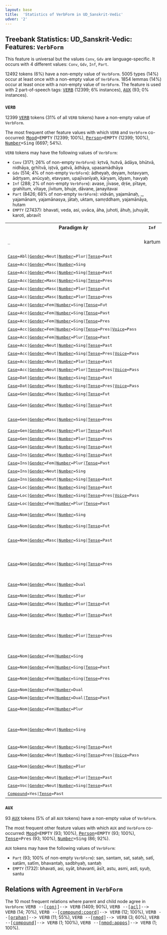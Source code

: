 ```yaml
---
layout: base
title:  'Statistics of VerbForm in UD_Sanskrit-Vedic'
udver: '2'
---
```


## Treebank Statistics: UD_Sanskrit-Vedic: Features: `VerbForm`

This feature is universal but the values `Conv`, `Gdv` are language-specific.
It occurs with 4 different values: `Conv`, `Gdv`, `Inf`, `Part`.

12492 tokens (6%) have a non-empty value of `VerbForm`.
5005 types (14%) occur at least once with a non-empty value of `VerbForm`.
1854 lemmas (14%) occur at least once with a non-empty value of `VerbForm`.
The feature is used with 2 part-of-speech tags: <tt><a href="sa_vedic-pos-VERB.html">VERB</a></tt> (12399; 6% instances), <tt><a href="sa_vedic-pos-AUX.html">AUX</a></tt> (93; 0% instances).

### `VERB`

12399 <tt><a href="sa_vedic-pos-VERB.html">VERB</a></tt> tokens (31% of all `VERB` tokens) have a non-empty value of `VerbForm`.

The most frequent other feature values with which `VERB` and `VerbForm` co-occurred: <tt><a href="sa_vedic-feat-Mood.html">Mood</a></tt><tt>=EMPTY</tt> (12399; 100%), <tt><a href="sa_vedic-feat-Person.html">Person</a></tt><tt>=EMPTY</tt> (12399; 100%), <tt><a href="sa_vedic-feat-Number.html">Number</a></tt><tt>=Sing</tt> (6697; 54%).

`VERB` tokens may have the following values of `VerbForm`:

* `Conv` (3171; 26% of non-empty `VerbForm`): kṛtvā, hutvā, ādāya, bhūtvā, nidhāya, gṛhītvā, iṣṭvā, gatvā, ādhāya, upasamādhāya
* `Gdv` (514; 4% of non-empty `VerbForm`): ādheyaḥ, deyam, hotavyam, ādṛtyam, anūcyaḥ, etavyam, upajīvanīyaḥ, kāryam, īḍyam, havyaḥ
* `Inf` (288; 2% of non-empty `VerbForm`): avase, jīvase, dṛśe, pītaye, grahītum, vītaye, jīvitum, bhuje, dāvane, janayitavai
* `Part` (8426; 68% of non-empty `VerbForm`): vidvān, yajamānaḥ, _, yajamānam, yajamānasya, jātaḥ, uktam, samṛddham, yajamānāya, hutam
* `EMPTY` (27437): bhavati, veda, asi, uvāca, āha, juhoti, āhuḥ, juhuyāt, karoti, abravīt

<table>
  <tr><th>Paradigm <i>kṛ</i></th><th><tt>Inf</tt></th><th><tt>Part</tt></th><th><tt>Conv</tt></th><th><tt>Gdv</tt></th></tr>
  <tr><td><tt>_</tt></td><td>kartum</td><td></td><td>kṛtvā, kṛtvāya, kṛtvī</td><td></td></tr>
  <tr><td><tt><tt><a href="sa_vedic-feat-Case.html">Case</a></tt><tt>=Abl</tt>|<tt><a href="sa_vedic-feat-Gender.html">Gender</a></tt><tt>=Neut</tt>|<tt><a href="sa_vedic-feat-Number.html">Number</a></tt><tt>=Plur</tt>|<tt><a href="sa_vedic-feat-Tense.html">Tense</a></tt><tt>=Past</tt></tt></td><td></td><td>kṛtebhyaḥ</td><td></td><td></td></tr>
  <tr><td><tt><tt><a href="sa_vedic-feat-Case.html">Case</a></tt><tt>=Acc</tt>|<tt><a href="sa_vedic-feat-Gender.html">Gender</a></tt><tt>=Masc</tt>|<tt><a href="sa_vedic-feat-Number.html">Number</a></tt><tt>=Sing</tt></tt></td><td></td><td></td><td></td><td>kāryam</td></tr>
  <tr><td><tt><tt><a href="sa_vedic-feat-Case.html">Case</a></tt><tt>=Acc</tt>|<tt><a href="sa_vedic-feat-Gender.html">Gender</a></tt><tt>=Masc</tt>|<tt><a href="sa_vedic-feat-Number.html">Number</a></tt><tt>=Sing</tt>|<tt><a href="sa_vedic-feat-Tense.html">Tense</a></tt><tt>=Past</tt></tt></td><td></td><td>kṛtam</td><td></td><td></td></tr>
  <tr><td><tt><tt><a href="sa_vedic-feat-Case.html">Case</a></tt><tt>=Acc</tt>|<tt><a href="sa_vedic-feat-Gender.html">Gender</a></tt><tt>=Masc</tt>|<tt><a href="sa_vedic-feat-Number.html">Number</a></tt><tt>=Sing</tt>|<tt><a href="sa_vedic-feat-Tense.html">Tense</a></tt><tt>=Pres</tt></tt></td><td></td><td>kṛṇvantam</td><td></td><td></td></tr>
  <tr><td><tt><tt><a href="sa_vedic-feat-Case.html">Case</a></tt><tt>=Acc</tt>|<tt><a href="sa_vedic-feat-Gender.html">Gender</a></tt><tt>=Masc</tt>|<tt><a href="sa_vedic-feat-Number.html">Number</a></tt><tt>=Plur</tt>|<tt><a href="sa_vedic-feat-Tense.html">Tense</a></tt><tt>=Fut</tt></tt></td><td></td><td>kariṣyataḥ</td><td></td><td></td></tr>
  <tr><td><tt><tt><a href="sa_vedic-feat-Case.html">Case</a></tt><tt>=Acc</tt>|<tt><a href="sa_vedic-feat-Gender.html">Gender</a></tt><tt>=Masc</tt>|<tt><a href="sa_vedic-feat-Number.html">Number</a></tt><tt>=Plur</tt>|<tt><a href="sa_vedic-feat-Tense.html">Tense</a></tt><tt>=Pres</tt></tt></td><td></td><td>kurvataḥ</td><td></td><td></td></tr>
  <tr><td><tt><tt><a href="sa_vedic-feat-Case.html">Case</a></tt><tt>=Acc</tt>|<tt><a href="sa_vedic-feat-Gender.html">Gender</a></tt><tt>=Fem</tt>|<tt><a href="sa_vedic-feat-Number.html">Number</a></tt><tt>=Sing</tt>|<tt><a href="sa_vedic-feat-Tense.html">Tense</a></tt><tt>=Fut</tt></tt></td><td></td><td>kariṣyantīm</td><td></td><td></td></tr>
  <tr><td><tt><tt><a href="sa_vedic-feat-Case.html">Case</a></tt><tt>=Acc</tt>|<tt><a href="sa_vedic-feat-Gender.html">Gender</a></tt><tt>=Fem</tt>|<tt><a href="sa_vedic-feat-Number.html">Number</a></tt><tt>=Sing</tt>|<tt><a href="sa_vedic-feat-Tense.html">Tense</a></tt><tt>=Past</tt></tt></td><td></td><td>kṛtām</td><td></td><td></td></tr>
  <tr><td><tt><tt><a href="sa_vedic-feat-Case.html">Case</a></tt><tt>=Acc</tt>|<tt><a href="sa_vedic-feat-Gender.html">Gender</a></tt><tt>=Fem</tt>|<tt><a href="sa_vedic-feat-Number.html">Number</a></tt><tt>=Sing</tt>|<tt><a href="sa_vedic-feat-Tense.html">Tense</a></tt><tt>=Pres</tt></tt></td><td></td><td>kṛṇvānām</td><td></td><td></td></tr>
  <tr><td><tt><tt><a href="sa_vedic-feat-Case.html">Case</a></tt><tt>=Acc</tt>|<tt><a href="sa_vedic-feat-Gender.html">Gender</a></tt><tt>=Fem</tt>|<tt><a href="sa_vedic-feat-Number.html">Number</a></tt><tt>=Sing</tt>|<tt><a href="sa_vedic-feat-Tense.html">Tense</a></tt><tt>=Pres</tt>|<tt><a href="sa_vedic-feat-Voice.html">Voice</a></tt><tt>=Pass</tt></tt></td><td></td><td>kriyamāṇām</td><td></td><td></td></tr>
  <tr><td><tt><tt><a href="sa_vedic-feat-Case.html">Case</a></tt><tt>=Acc</tt>|<tt><a href="sa_vedic-feat-Gender.html">Gender</a></tt><tt>=Fem</tt>|<tt><a href="sa_vedic-feat-Number.html">Number</a></tt><tt>=Plur</tt>|<tt><a href="sa_vedic-feat-Tense.html">Tense</a></tt><tt>=Past</tt></tt></td><td></td><td>kṛtāḥ</td><td></td><td></td></tr>
  <tr><td><tt><tt><a href="sa_vedic-feat-Case.html">Case</a></tt><tt>=Acc</tt>|<tt><a href="sa_vedic-feat-Gender.html">Gender</a></tt><tt>=Neut</tt>|<tt><a href="sa_vedic-feat-Number.html">Number</a></tt><tt>=Sing</tt>|<tt><a href="sa_vedic-feat-Tense.html">Tense</a></tt><tt>=Past</tt></tt></td><td></td><td>kṛtam</td><td></td><td></td></tr>
  <tr><td><tt><tt><a href="sa_vedic-feat-Case.html">Case</a></tt><tt>=Acc</tt>|<tt><a href="sa_vedic-feat-Gender.html">Gender</a></tt><tt>=Neut</tt>|<tt><a href="sa_vedic-feat-Number.html">Number</a></tt><tt>=Sing</tt>|<tt><a href="sa_vedic-feat-Tense.html">Tense</a></tt><tt>=Pres</tt>|<tt><a href="sa_vedic-feat-Voice.html">Voice</a></tt><tt>=Pass</tt></tt></td><td></td><td>kriyamāṇam</td><td></td><td></td></tr>
  <tr><td><tt><tt><a href="sa_vedic-feat-Case.html">Case</a></tt><tt>=Acc</tt>|<tt><a href="sa_vedic-feat-Gender.html">Gender</a></tt><tt>=Neut</tt>|<tt><a href="sa_vedic-feat-Number.html">Number</a></tt><tt>=Plur</tt>|<tt><a href="sa_vedic-feat-Tense.html">Tense</a></tt><tt>=Past</tt></tt></td><td></td><td>kṛtā, kṛtāni</td><td></td><td></td></tr>
  <tr><td><tt><tt><a href="sa_vedic-feat-Case.html">Case</a></tt><tt>=Acc</tt>|<tt><a href="sa_vedic-feat-Gender.html">Gender</a></tt><tt>=Neut</tt>|<tt><a href="sa_vedic-feat-Number.html">Number</a></tt><tt>=Plur</tt>|<tt><a href="sa_vedic-feat-Tense.html">Tense</a></tt><tt>=Pres</tt>|<tt><a href="sa_vedic-feat-Voice.html">Voice</a></tt><tt>=Pass</tt></tt></td><td></td><td>kriyamāṇā</td><td></td><td></td></tr>
  <tr><td><tt><tt><a href="sa_vedic-feat-Case.html">Case</a></tt><tt>=Dat</tt>|<tt><a href="sa_vedic-feat-Gender.html">Gender</a></tt><tt>=Masc</tt>|<tt><a href="sa_vedic-feat-Number.html">Number</a></tt><tt>=Sing</tt>|<tt><a href="sa_vedic-feat-Tense.html">Tense</a></tt><tt>=Past</tt></tt></td><td></td><td>cakruṣe</td><td></td><td></td></tr>
  <tr><td><tt><tt><a href="sa_vedic-feat-Case.html">Case</a></tt><tt>=Dat</tt>|<tt><a href="sa_vedic-feat-Gender.html">Gender</a></tt><tt>=Masc</tt>|<tt><a href="sa_vedic-feat-Number.html">Number</a></tt><tt>=Sing</tt>|<tt><a href="sa_vedic-feat-Tense.html">Tense</a></tt><tt>=Pres</tt>|<tt><a href="sa_vedic-feat-Voice.html">Voice</a></tt><tt>=Pass</tt></tt></td><td></td><td>kriyamāṇāya</td><td></td><td></td></tr>
  <tr><td><tt><tt><a href="sa_vedic-feat-Case.html">Case</a></tt><tt>=Gen</tt>|<tt><a href="sa_vedic-feat-Gender.html">Gender</a></tt><tt>=Masc</tt>|<tt><a href="sa_vedic-feat-Number.html">Number</a></tt><tt>=Sing</tt>|<tt><a href="sa_vedic-feat-Tense.html">Tense</a></tt><tt>=Fut</tt></tt></td><td></td><td>kariṣyataḥ</td><td></td><td></td></tr>
  <tr><td><tt><tt><a href="sa_vedic-feat-Case.html">Case</a></tt><tt>=Gen</tt>|<tt><a href="sa_vedic-feat-Gender.html">Gender</a></tt><tt>=Masc</tt>|<tt><a href="sa_vedic-feat-Number.html">Number</a></tt><tt>=Sing</tt>|<tt><a href="sa_vedic-feat-Tense.html">Tense</a></tt><tt>=Past</tt></tt></td><td></td><td>kṛtasya, cakrivasaḥ</td><td></td><td></td></tr>
  <tr><td><tt><tt><a href="sa_vedic-feat-Case.html">Case</a></tt><tt>=Gen</tt>|<tt><a href="sa_vedic-feat-Gender.html">Gender</a></tt><tt>=Masc</tt>|<tt><a href="sa_vedic-feat-Number.html">Number</a></tt><tt>=Sing</tt>|<tt><a href="sa_vedic-feat-Tense.html">Tense</a></tt><tt>=Pres</tt></tt></td><td></td><td>kurvataḥ, kṛṇvataḥ</td><td></td><td></td></tr>
  <tr><td><tt><tt><a href="sa_vedic-feat-Case.html">Case</a></tt><tt>=Gen</tt>|<tt><a href="sa_vedic-feat-Gender.html">Gender</a></tt><tt>=Masc</tt>|<tt><a href="sa_vedic-feat-Number.html">Number</a></tt><tt>=Plur</tt>|<tt><a href="sa_vedic-feat-Tense.html">Tense</a></tt><tt>=Past</tt></tt></td><td></td><td>kṛtānām</td><td></td><td></td></tr>
  <tr><td><tt><tt><a href="sa_vedic-feat-Case.html">Case</a></tt><tt>=Gen</tt>|<tt><a href="sa_vedic-feat-Gender.html">Gender</a></tt><tt>=Masc</tt>|<tt><a href="sa_vedic-feat-Number.html">Number</a></tt><tt>=Plur</tt>|<tt><a href="sa_vedic-feat-Tense.html">Tense</a></tt><tt>=Pres</tt></tt></td><td></td><td>kurvatām</td><td></td><td></td></tr>
  <tr><td><tt><tt><a href="sa_vedic-feat-Case.html">Case</a></tt><tt>=Gen</tt>|<tt><a href="sa_vedic-feat-Gender.html">Gender</a></tt><tt>=Neut</tt>|<tt><a href="sa_vedic-feat-Number.html">Number</a></tt><tt>=Sing</tt>|<tt><a href="sa_vedic-feat-Tense.html">Tense</a></tt><tt>=Past</tt></tt></td><td></td><td>kṛtasya</td><td></td><td></td></tr>
  <tr><td><tt><tt><a href="sa_vedic-feat-Case.html">Case</a></tt><tt>=Ins</tt>|<tt><a href="sa_vedic-feat-Gender.html">Gender</a></tt><tt>=Masc</tt>|<tt><a href="sa_vedic-feat-Number.html">Number</a></tt><tt>=Sing</tt>|<tt><a href="sa_vedic-feat-Tense.html">Tense</a></tt><tt>=Past</tt></tt></td><td></td><td>kṛtena</td><td></td><td></td></tr>
  <tr><td><tt><tt><a href="sa_vedic-feat-Case.html">Case</a></tt><tt>=Ins</tt>|<tt><a href="sa_vedic-feat-Gender.html">Gender</a></tt><tt>=Fem</tt>|<tt><a href="sa_vedic-feat-Number.html">Number</a></tt><tt>=Plur</tt>|<tt><a href="sa_vedic-feat-Tense.html">Tense</a></tt><tt>=Past</tt></tt></td><td></td><td>kṛtābhiḥ</td><td></td><td></td></tr>
  <tr><td><tt><tt><a href="sa_vedic-feat-Case.html">Case</a></tt><tt>=Ins</tt>|<tt><a href="sa_vedic-feat-Gender.html">Gender</a></tt><tt>=Neut</tt>|<tt><a href="sa_vedic-feat-Number.html">Number</a></tt><tt>=Sing</tt></tt></td><td></td><td></td><td></td><td>kartvena</td></tr>
  <tr><td><tt><tt><a href="sa_vedic-feat-Case.html">Case</a></tt><tt>=Ins</tt>|<tt><a href="sa_vedic-feat-Gender.html">Gender</a></tt><tt>=Neut</tt>|<tt><a href="sa_vedic-feat-Number.html">Number</a></tt><tt>=Sing</tt>|<tt><a href="sa_vedic-feat-Tense.html">Tense</a></tt><tt>=Past</tt></tt></td><td></td><td>kṛtena</td><td></td><td></td></tr>
  <tr><td><tt><tt><a href="sa_vedic-feat-Case.html">Case</a></tt><tt>=Loc</tt>|<tt><a href="sa_vedic-feat-Gender.html">Gender</a></tt><tt>=Masc</tt>|<tt><a href="sa_vedic-feat-Number.html">Number</a></tt><tt>=Sing</tt>|<tt><a href="sa_vedic-feat-Tense.html">Tense</a></tt><tt>=Past</tt></tt></td><td></td><td>kṛte</td><td></td><td></td></tr>
  <tr><td><tt><tt><a href="sa_vedic-feat-Case.html">Case</a></tt><tt>=Loc</tt>|<tt><a href="sa_vedic-feat-Gender.html">Gender</a></tt><tt>=Masc</tt>|<tt><a href="sa_vedic-feat-Number.html">Number</a></tt><tt>=Sing</tt>|<tt><a href="sa_vedic-feat-Tense.html">Tense</a></tt><tt>=Pres</tt>|<tt><a href="sa_vedic-feat-Voice.html">Voice</a></tt><tt>=Pass</tt></tt></td><td></td><td>kriyamāṇe</td><td></td><td></td></tr>
  <tr><td><tt><tt><a href="sa_vedic-feat-Case.html">Case</a></tt><tt>=Loc</tt>|<tt><a href="sa_vedic-feat-Gender.html">Gender</a></tt><tt>=Fem</tt>|<tt><a href="sa_vedic-feat-Number.html">Number</a></tt><tt>=Plur</tt>|<tt><a href="sa_vedic-feat-Tense.html">Tense</a></tt><tt>=Past</tt></tt></td><td></td><td>kṛtāsu</td><td></td><td></td></tr>
  <tr><td><tt><tt><a href="sa_vedic-feat-Case.html">Case</a></tt><tt>=Nom</tt>|<tt><a href="sa_vedic-feat-Gender.html">Gender</a></tt><tt>=Masc</tt>|<tt><a href="sa_vedic-feat-Number.html">Number</a></tt><tt>=Sing</tt></tt></td><td></td><td></td><td></td><td>kāryaḥ, kartavyaḥ</td></tr>
  <tr><td><tt><tt><a href="sa_vedic-feat-Case.html">Case</a></tt><tt>=Nom</tt>|<tt><a href="sa_vedic-feat-Gender.html">Gender</a></tt><tt>=Masc</tt>|<tt><a href="sa_vedic-feat-Number.html">Number</a></tt><tt>=Sing</tt>|<tt><a href="sa_vedic-feat-Tense.html">Tense</a></tt><tt>=Fut</tt></tt></td><td></td><td>kariṣyan</td><td></td><td></td></tr>
  <tr><td><tt><tt><a href="sa_vedic-feat-Case.html">Case</a></tt><tt>=Nom</tt>|<tt><a href="sa_vedic-feat-Gender.html">Gender</a></tt><tt>=Masc</tt>|<tt><a href="sa_vedic-feat-Number.html">Number</a></tt><tt>=Sing</tt>|<tt><a href="sa_vedic-feat-Tense.html">Tense</a></tt><tt>=Past</tt></tt></td><td></td><td>kṛtaḥ, cakrāṇaḥ, krān</td><td></td><td></td></tr>
  <tr><td><tt><tt><a href="sa_vedic-feat-Case.html">Case</a></tt><tt>=Nom</tt>|<tt><a href="sa_vedic-feat-Gender.html">Gender</a></tt><tt>=Masc</tt>|<tt><a href="sa_vedic-feat-Number.html">Number</a></tt><tt>=Sing</tt>|<tt><a href="sa_vedic-feat-Tense.html">Tense</a></tt><tt>=Pres</tt></tt></td><td></td><td>kṛṇvan, kurvan, kṛṇvānaḥ, kurvāṇaḥ</td><td></td><td></td></tr>
  <tr><td><tt><tt><a href="sa_vedic-feat-Case.html">Case</a></tt><tt>=Nom</tt>|<tt><a href="sa_vedic-feat-Gender.html">Gender</a></tt><tt>=Masc</tt>|<tt><a href="sa_vedic-feat-Number.html">Number</a></tt><tt>=Dual</tt></tt></td><td></td><td></td><td></td><td>kartavyau, kāryau</td></tr>
  <tr><td><tt><tt><a href="sa_vedic-feat-Case.html">Case</a></tt><tt>=Nom</tt>|<tt><a href="sa_vedic-feat-Gender.html">Gender</a></tt><tt>=Masc</tt>|<tt><a href="sa_vedic-feat-Number.html">Number</a></tt><tt>=Plur</tt></tt></td><td></td><td></td><td></td><td>kāryāḥ</td></tr>
  <tr><td><tt><tt><a href="sa_vedic-feat-Case.html">Case</a></tt><tt>=Nom</tt>|<tt><a href="sa_vedic-feat-Gender.html">Gender</a></tt><tt>=Masc</tt>|<tt><a href="sa_vedic-feat-Number.html">Number</a></tt><tt>=Plur</tt>|<tt><a href="sa_vedic-feat-Tense.html">Tense</a></tt><tt>=Fut</tt></tt></td><td></td><td>kariṣyantaḥ</td><td></td><td></td></tr>
  <tr><td><tt><tt><a href="sa_vedic-feat-Case.html">Case</a></tt><tt>=Nom</tt>|<tt><a href="sa_vedic-feat-Gender.html">Gender</a></tt><tt>=Masc</tt>|<tt><a href="sa_vedic-feat-Number.html">Number</a></tt><tt>=Plur</tt>|<tt><a href="sa_vedic-feat-Tense.html">Tense</a></tt><tt>=Past</tt></tt></td><td></td><td>kṛtāḥ, krantaḥ</td><td></td><td></td></tr>
  <tr><td><tt><tt><a href="sa_vedic-feat-Case.html">Case</a></tt><tt>=Nom</tt>|<tt><a href="sa_vedic-feat-Gender.html">Gender</a></tt><tt>=Masc</tt>|<tt><a href="sa_vedic-feat-Number.html">Number</a></tt><tt>=Plur</tt>|<tt><a href="sa_vedic-feat-Tense.html">Tense</a></tt><tt>=Pres</tt></tt></td><td></td><td>kṛṇvānāḥ, kurvantaḥ, kurvāṇāḥ, kṛṇvantaḥ</td><td></td><td></td></tr>
  <tr><td><tt><tt><a href="sa_vedic-feat-Case.html">Case</a></tt><tt>=Nom</tt>|<tt><a href="sa_vedic-feat-Gender.html">Gender</a></tt><tt>=Fem</tt>|<tt><a href="sa_vedic-feat-Number.html">Number</a></tt><tt>=Sing</tt></tt></td><td></td><td></td><td></td><td>kāryā, kartavyā</td></tr>
  <tr><td><tt><tt><a href="sa_vedic-feat-Case.html">Case</a></tt><tt>=Nom</tt>|<tt><a href="sa_vedic-feat-Gender.html">Gender</a></tt><tt>=Fem</tt>|<tt><a href="sa_vedic-feat-Number.html">Number</a></tt><tt>=Sing</tt>|<tt><a href="sa_vedic-feat-Tense.html">Tense</a></tt><tt>=Past</tt></tt></td><td></td><td>kṛtā</td><td></td><td></td></tr>
  <tr><td><tt><tt><a href="sa_vedic-feat-Case.html">Case</a></tt><tt>=Nom</tt>|<tt><a href="sa_vedic-feat-Gender.html">Gender</a></tt><tt>=Fem</tt>|<tt><a href="sa_vedic-feat-Number.html">Number</a></tt><tt>=Sing</tt>|<tt><a href="sa_vedic-feat-Tense.html">Tense</a></tt><tt>=Pres</tt></tt></td><td></td><td>kṛṇvatī, kṛṇvānā</td><td></td><td></td></tr>
  <tr><td><tt><tt><a href="sa_vedic-feat-Case.html">Case</a></tt><tt>=Nom</tt>|<tt><a href="sa_vedic-feat-Gender.html">Gender</a></tt><tt>=Fem</tt>|<tt><a href="sa_vedic-feat-Number.html">Number</a></tt><tt>=Dual</tt></tt></td><td></td><td></td><td></td><td>kartavye</td></tr>
  <tr><td><tt><tt><a href="sa_vedic-feat-Case.html">Case</a></tt><tt>=Nom</tt>|<tt><a href="sa_vedic-feat-Gender.html">Gender</a></tt><tt>=Fem</tt>|<tt><a href="sa_vedic-feat-Number.html">Number</a></tt><tt>=Dual</tt>|<tt><a href="sa_vedic-feat-Tense.html">Tense</a></tt><tt>=Past</tt></tt></td><td></td><td>kṛte</td><td></td><td></td></tr>
  <tr><td><tt><tt><a href="sa_vedic-feat-Case.html">Case</a></tt><tt>=Nom</tt>|<tt><a href="sa_vedic-feat-Gender.html">Gender</a></tt><tt>=Fem</tt>|<tt><a href="sa_vedic-feat-Number.html">Number</a></tt><tt>=Plur</tt></tt></td><td></td><td></td><td></td><td>kartavyāḥ, kāryāḥ</td></tr>
  <tr><td><tt><tt><a href="sa_vedic-feat-Case.html">Case</a></tt><tt>=Nom</tt>|<tt><a href="sa_vedic-feat-Gender.html">Gender</a></tt><tt>=Neut</tt>|<tt><a href="sa_vedic-feat-Number.html">Number</a></tt><tt>=Sing</tt></tt></td><td></td><td></td><td></td><td>kāryam, kartavyam, kṛtyam, kartvam</td></tr>
  <tr><td><tt><tt><a href="sa_vedic-feat-Case.html">Case</a></tt><tt>=Nom</tt>|<tt><a href="sa_vedic-feat-Gender.html">Gender</a></tt><tt>=Neut</tt>|<tt><a href="sa_vedic-feat-Number.html">Number</a></tt><tt>=Sing</tt>|<tt><a href="sa_vedic-feat-Tense.html">Tense</a></tt><tt>=Past</tt></tt></td><td></td><td>kṛtam</td><td></td><td></td></tr>
  <tr><td><tt><tt><a href="sa_vedic-feat-Case.html">Case</a></tt><tt>=Nom</tt>|<tt><a href="sa_vedic-feat-Gender.html">Gender</a></tt><tt>=Neut</tt>|<tt><a href="sa_vedic-feat-Number.html">Number</a></tt><tt>=Sing</tt>|<tt><a href="sa_vedic-feat-Tense.html">Tense</a></tt><tt>=Pres</tt>|<tt><a href="sa_vedic-feat-Voice.html">Voice</a></tt><tt>=Pass</tt></tt></td><td></td><td>kriyamāṇam</td><td></td><td></td></tr>
  <tr><td><tt><tt><a href="sa_vedic-feat-Case.html">Case</a></tt><tt>=Nom</tt>|<tt><a href="sa_vedic-feat-Gender.html">Gender</a></tt><tt>=Neut</tt>|<tt><a href="sa_vedic-feat-Number.html">Number</a></tt><tt>=Plur</tt></tt></td><td></td><td></td><td></td><td>kartvāni, kāryāṇi</td></tr>
  <tr><td><tt><tt><a href="sa_vedic-feat-Case.html">Case</a></tt><tt>=Nom</tt>|<tt><a href="sa_vedic-feat-Gender.html">Gender</a></tt><tt>=Neut</tt>|<tt><a href="sa_vedic-feat-Number.html">Number</a></tt><tt>=Plur</tt>|<tt><a href="sa_vedic-feat-Tense.html">Tense</a></tt><tt>=Past</tt></tt></td><td></td><td>kṛtāni</td><td></td><td></td></tr>
  <tr><td><tt><tt><a href="sa_vedic-feat-Case.html">Case</a></tt><tt>=Voc</tt>|<tt><a href="sa_vedic-feat-Gender.html">Gender</a></tt><tt>=Neut</tt>|<tt><a href="sa_vedic-feat-Number.html">Number</a></tt><tt>=Sing</tt>|<tt><a href="sa_vedic-feat-Tense.html">Tense</a></tt><tt>=Past</tt></tt></td><td></td><td>kṛtam</td><td></td><td></td></tr>
  <tr><td><tt><tt><a href="sa_vedic-feat-Compound.html">Compound</a></tt><tt>=Yes</tt>|<tt><a href="sa_vedic-feat-Tense.html">Tense</a></tt><tt>=Past</tt></tt></td><td></td><td>_, kṛta</td><td></td><td></td></tr>
</table>

### `AUX`

93 <tt><a href="sa_vedic-pos-AUX.html">AUX</a></tt> tokens (5% of all `AUX` tokens) have a non-empty value of `VerbForm`.

The most frequent other feature values with which `AUX` and `VerbForm` co-occurred: <tt><a href="sa_vedic-feat-Mood.html">Mood</a></tt><tt>=EMPTY</tt> (93; 100%), <tt><a href="sa_vedic-feat-Person.html">Person</a></tt><tt>=EMPTY</tt> (93; 100%), <tt><a href="sa_vedic-feat-Tense.html">Tense</a></tt><tt>=Pres</tt> (93; 100%), <tt><a href="sa_vedic-feat-Number.html">Number</a></tt><tt>=Sing</tt> (86; 92%).

`AUX` tokens may have the following values of `VerbForm`:

* `Part` (93; 100% of non-empty `VerbForm`): san, santam, sat, sataḥ, satī, satām, satīm, bhavantaḥ, sadbhyaḥ, santaḥ
* `EMPTY` (1732): bhavati, asi, syāt, bhavanti, āsīt, astu, asmi, asti, syuḥ, santu

## Relations with Agreement in `VerbForm`

The 10 most frequent relations where parent and child node agree in `VerbForm`:
<tt>VERB --[<tt><a href="sa_vedic-dep-conj.html">conj</a></tt>]--> VERB</tt> (1409; 90%),
<tt>VERB --[<tt><a href="sa_vedic-dep-acl.html">acl</a></tt>]--> VERB</tt> (14; 70%),
<tt>VERB --[<tt><a href="sa_vedic-dep-compound-coord.html">compound:coord</a></tt>]--> VERB</tt> (12; 100%),
<tt>VERB --[<tt><a href="sa_vedic-dep-orphan.html">orphan</a></tt>]--> VERB</tt> (11; 55%),
<tt>VERB --[<tt><a href="sa_vedic-dep-nmod.html">nmod</a></tt>]--> VERB</tt> (3; 60%),
<tt>VERB --[<tt><a href="sa_vedic-dep-compound.html">compound</a></tt>]--> VERB</tt> (1; 100%),
<tt>VERB --[<tt><a href="sa_vedic-dep-nmod-appos.html">nmod:appos</a></tt>]--> VERB</tt> (1; 100%).

